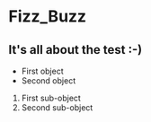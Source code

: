 # Fizz_Buzz

## It's all about the test :-)

* First object
* Second object

1. First sub-object
2. Second sub-object
